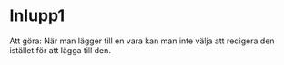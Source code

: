 # Inlupp1

Att göra: När man lägger till en vara kan man inte välja att redigera den istället för att lägga till den.
